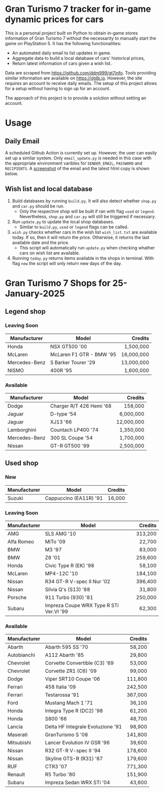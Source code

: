 # Gran Turismo 7 tracker for in-game dynamic prices for cars

This is a personal project built on Python to obtain in-game stores information of Gran Turismo 7 without the necessarity to manually start the game on PlayStation 5. It has the following functionalities:

- An automated daily email to list updates in game.
- Aggregate data to build a local database of cars' historical prices,
- Return latest information of cars given a wish list.

Data are scraped from https://github.com/ddm999/gt7info. Tools providing similar information are available on https://gtdb.io. However, the site requires an account to receive daily emails. The setup of this project allows for a setup without having to sign up for an account.

The approach of this project is to provide a solution without setting an account.

# Usage

## Daily Email

A scheduled Github Action is currently set up. However, the user can easily set up a similar system. Only `email_update.py` is needed in this case with the appropriate environment varibles for `SENDER_EMAIL`, `PASSWORD` and `RECIPIENTS`. A [screenshot](https://raw.githubusercontent.com/marcohoucheng/Gran-Turismo-7-Price-Tracker/main/data/email_screenshot.png) of the email and the latest html copy is shown below.

## Wish list and local database

1. Build databases by running `build.py`. It will also detect whether `shop.py` and `car.py` should be run.
    - Only the respective shop will be built if ran with flag `used` or `legend`. Nevertheless, `shop.py` and `car.py` will still be triggered if necessary.
2. Run `update.py` to update the local shop databases.
    - Similar to `build.py`, `used` or `legend` flags can be called.
3. `wish.py` checks whether cars in the wish list `wish_list.txt` are available today. If so, then it will return the price. Otherwise, it returns the last available date and the price.
    - This script will automatically run `update.py` when checking whather cars on wish list are available.
4. Running `today.py` returns items available in the shops in terminal. With flag `new` the script will only return new days of the day.


# Gran Turismo 7 Shops for 25-January-2025



## Legend shop

### Leaving Soon
 | Manufacturer | Model | Credits |
 | --- | --- | --: |
|Honda|NSX GT500 '00|1,500,000|
|McLaren|McLaren F1 GTR - BMW '95|16,000,000|
|Mercedes-Benz|S Barker Tourer '29|13,000,000|
|NISMO|400R '95|1,600,000|

### Available
 | Manufacturer | Model | Credits |
 | --- | --- | --: |
|Dodge|Charger R/T 426 Hemi '68|158,000|
|Jaguar|D-type '54|6,000,000|
|Jaguar|XJ13 '66|12,000,000|
|Lamborghini|Countach LP400 '74|1,350,000|
|Mercedes-Benz|300 SL Coupe '54|1,700,000|
|Nissan|GT-R GT500 '99|2,500,000|


## Used shop

### New
 | Manufacturer | Model | Credits |
 | --- | --- | --: |
|Suzuki|Cappuccino (EA11R) '91|16,000|

### Leaving Soon
 | Manufacturer | Model | Credits |
 | --- | --- | --: |
|AMG|SLS AMG '10|313,200|
|Alfa Romeo|MiTo '09|22,700|
|BMW|M3 '97|83,000|
|BMW|Z8 '01|259,600|
|Honda|Civic Type R (EK) '98|58,100|
|McLaren|MP4-12C '10|184,100|
|Nissan|R34 GT-R V-spec II Nur '02|396,400|
|Nissan|Silvia Q's (S13) '88|31,800|
|Porsche|911 Turbo (930) '81|250,000|
|Subaru|Impreza Coupe WRX Type R STi Ver.VI '99|62,300|

### Available
 | Manufacturer | Model | Credits |
 | --- | --- | --: |
|Abarth|Abarth 595 SS '70|58,200|
|Autobianchi|A112 Abarth '85|29,800|
|Chevrolet|Corvette Convertible (C3) '69|53,000|
|Chevrolet|Corvette ZR1 (C6) '09|99,000|
|Dodge|Viper SRT10 Coupe '06|111,800|
|Ferrari|458 Italia '09|242,500|
|Ferrari|Testarossa '91|367,000|
|Ford|Mustang Mach 1 '71|36,100|
|Honda|Integra Type R (DC2) '98|61,200|
|Honda|S800 '66|48,700|
|Lancia|Delta HF Integrale Evoluzione '91|98,900|
|Maserati|GranTurismo S '08|141,800|
|Mitsubishi|Lancer Evolution IV GSR '96|39,600|
|Nissan|R32 GT-R V-spec II '94|178,600|
|Nissan|Skyline GTS-R (R31) '87|179,600|
|RUF|CTR3 '07|771,300|
|Renault|R5 Turbo '80|151,900|
|Subaru|Impreza Sedan WRX STi '04|43,600|
